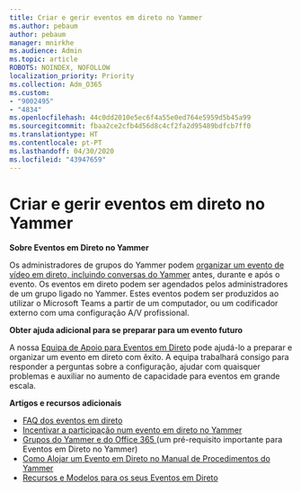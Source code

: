 ```yaml
---
title: Criar e gerir eventos em direto no Yammer
ms.author: pebaum
author: pebaum
manager: mnirkhe
ms.audience: Admin
ms.topic: article
ROBOTS: NOINDEX, NOFOLLOW
localization_priority: Priority
ms.collection: Adm_O365
ms.custom:
- "9002495"
- "4834"
ms.openlocfilehash: 44c0dd2010e5ec6f4a55e0ed764e5959d5b45a99
ms.sourcegitcommit: fbaa2ce2cfb4d56d8c4cf2fa2d95489bdfcb7ff0
ms.translationtype: HT
ms.contentlocale: pt-PT
ms.lasthandoff: 04/30/2020
ms.locfileid: "43947659"
---
```

# <a name="create-and-run-live-events-in-yammer"></a>Criar e gerir eventos em direto no Yammer

**Sobre Eventos em Direto no Yammer**

Os administradores de grupos do Yammer podem [organizar um evento de vídeo em direto, incluindo conversas do Yammer](https://docs.microsoft.com/yammer/manage-yammer-groups/yammer-live-events) antes, durante e após o evento. Os eventos em direto podem ser agendados pelos administradores de um grupo ligado no Yammer. Estes eventos podem ser produzidos ao utilizar o Microsoft Teams a partir de um computador, ou um codificador externo com uma configuração A/V profissional.

**Obter ajuda adicional para se preparar para um evento futuro**

A nossa [Equipa de Apoio para Eventos em Direto](https://aka.ms/AA87gbh) pode ajudá-lo a preparar e organizar um evento em direto com êxito. A equipa trabalhará consigo para responder a perguntas sobre a configuração, ajudar com quaisquer problemas e auxiliar no aumento de capacidade para eventos em grande escala.

**Artigos e recursos adicionais**

- [FAQ dos eventos em direto](https://support.office.com/article/43bbd59d-a734-4c8f-923d-6a239d137d34)
- [Incentivar a participação num evento em direto no Yammer](https://support.office.com/article/drive-engagement-in-a-yammer-live-event-c0244ad8-6dcb-419c-add9-2e4a00543412?ui=en-US&rs=en-US&ad=US)
- [Grupos do Yammer e do Office 365 ](https://docs.microsoft.com/yammer/manage-yammer-groups/yammer-and-office-365-groups) (um pré-requisito importante para Eventos em Direto no Yammer)
- [Como Alojar um Evento em Direto no Manual de Procedimentos do Yammer](https://aka.ms/LiveEventsinYammerplaybook)
- [Recursos e Modelos para os seus Eventos em Direto](https://aka.ms/LiveEventYammerTemplates)
